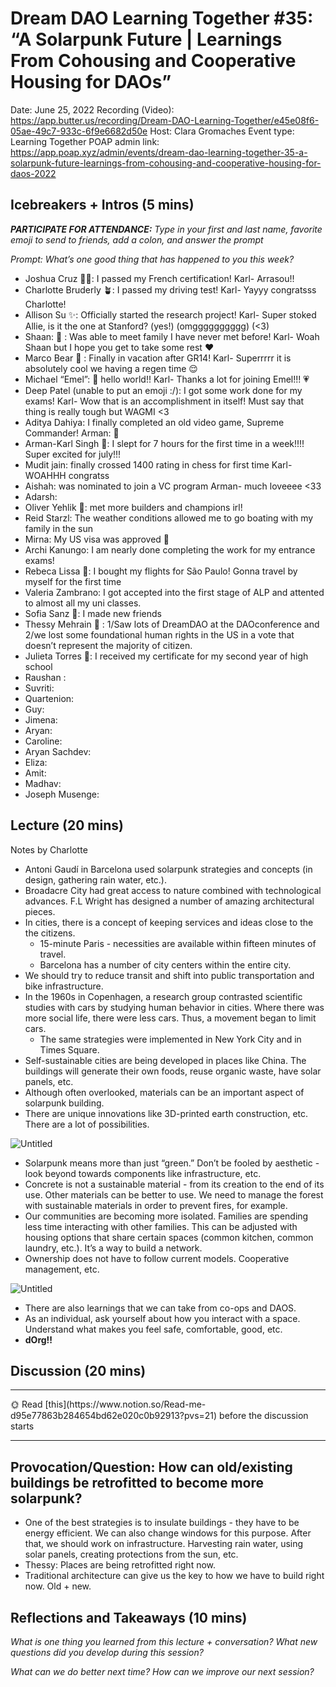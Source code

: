 # Dream DAO Learning Together #35: “A Solarpunk Future | Learnings From Cohousing and Cooperative Housing for DAOs”

Date: June 25, 2022
Recording (Video): https://app.butter.us/recording/Dream-DAO-Learning-Together/e45e08f6-05ae-49c7-933c-6f9e6682d50e
Host: Clara Gromaches
Event type: Learning Together
POAP admin link: https://app.poap.xyz/admin/events/dream-dao-learning-together-35-a-solarpunk-future-learnings-from-cohousing-and-cooperative-housing-for-daos-2022

## Icebreakers + Intros (5 mins)

***PARTICIPATE FOR ATTENDANCE:** Type in your first and last name, favorite emoji to send to friends, add a colon, and answer the prompt*

*Prompt: What’s one good thing that has happened to you this week?*

- Joshua Cruz ✌🏼: I passed my French certification!
Karl- Arrasou!!
- Charlotte Bruderly 🪴: I passed my driving test!
Karl- Yayyy congratsss Charlotte!
- Allison Su ✨: Officially started the research project! 
Karl- Super stoked Allie, is it the one at Stanford? (yes!) (omgggggggggg) (<3)
- Shaan: 🍄 : Was able to meet family I have never met before!
Karl- Woah Shaan but I hope you get to take some rest ❤️
- Marco Bear 🐻 : Finally in vacation after GR14!
Karl- Superrrrr it is absolutely cool we having a regen time 😌
- Michael “Emel”: 🙂 hello world!!
Karl- Thanks a lot for joining Emel!!! 💗
- Deep Patel (unable to put an emoji :/): I got some work done for my exams!
Karl- Wow that is an accomplishment in itself! Must say that thing is really tough but WAGMI <3
- Aditya Dahiya: I finally completed an old video game, Supreme Commander!
Arman: 🙈
- Arman-Karl Singh 🌻: I slept for 7 hours for the first time in a week!!!! Super excited for july!!!
- Mudit jain: finally crossed 1400 rating in chess for first time
Karl- WOAHHH congratss
- Aishah: was nominated to join a VC program 
Arman- much loveeee <33
- Adarsh:
- Oliver Yehlik 🌉: met more builders and champions irl!
- Reid Starzl: The weather conditions allowed me to go boating with my family in the sun
- Mirna: My US visa was approved 🤩
- Archi Kanungo: I am nearly done completing the work for my entrance exams!
- Rebeca Lissa 🤟: I bought my flights for São Paulo! Gonna travel by myself for the first time
- Valeria Zambrano: I got accepted into the first stage of ALP and attented to almost all my uni classes.
- Sofia Sanz 💓: I made new friends
- Thessy Mehrain 🌈 : 1/Saw lots of DreamDAO at the DAOconference and 2/we lost some foundational human rights in the US in a vote that doesn’t represent the majority of citizen.
- Julieta Torres 🎇: I received my certificate for my second year of high school
- Raushan :
- Suvriti:
- Quartenion:
- Guy:
- Jimena:
- Aryan:
- Caroline:
- Aryan Sachdev:
- Eliza:
- Amit:
- Madhav:
- Joseph Musenge:

## Lecture (20 mins)

Notes by Charlotte

- Antoni Gaudí in Barcelona used solarpunk strategies and concepts (in design, gathering rain water, etc.).
- Broadacre City had great access to nature combined with technological advances.  F.L Wright has designed a number of amazing architectural pieces.
- In cities, there is a concept of keeping services and ideas close to the the citizens.
    - 15-minute Paris - necessities are available within fifteen minutes of travel.
    - Barcelona has a number of city centers within the entire city.
- We should try to reduce transit and shift into public transportation and bike infrastructure.
- In the 1960s in Copenhagen, a research group contrasted scientific studies with cars by studying human behavior in cities.  Where there was more social life, there were less cars.  Thus, a movement began to limit cars.
    - The same strategies were implemented in New York City and in Times Square.
- Self-sustainable cities are being developed in places like China.  The buildings will generate their own foods, reuse organic waste, have solar panels, etc.
- Although often overlooked, materials can be an important aspect of solarpunk building.
- There are unique innovations like 3D-printed earth construction, etc.  There are a lot of possibilities.

![Untitled](Dream%20DAO%20Learning%20Together%20#35%20%E2%80%9CA%20Solarpunk%20Futur%20fa5c96666a2d4cc8b798522ee097f3d7/Untitled.png)

- Solarpunk means more than just “green.”  Don’t be fooled by aesthetic - look beyond towards components like infrastructure, etc.
- Concrete is not a sustainable material - from its creation to the end of its use.  Other materials can be better to use.  We need to manage the forest with sustainable materials in order to prevent fires, for example.
- Our communities are becoming more isolated.  Families are spending less time interacting with other families.  This can be adjusted with housing options that share certain spaces (common kitchen, common laundry, etc.).  It’s a way to build a network.
- Ownership does not have to follow current models.  Cooperative management, etc.

![Untitled](Dream%20DAO%20Learning%20Together%20#35%20%E2%80%9CA%20Solarpunk%20Futur%20fa5c96666a2d4cc8b798522ee097f3d7/Untitled%201.png)

- There are also learnings that we can take from co-ops and DAOS.
- As an individual, ask yourself about how you interact with a space.  Understand what makes you feel safe, comfortable, good, etc.
- **dOrg!!**

## Discussion (20 mins)

---

<aside>
🌞 Read [this](https://www.notion.so/Read-me-d95e77863b284654bd62e020c0b92913?pvs=21) before the discussion starts

</aside>

---

## Provocation/Question: How can old/existing buildings be retrofitted to become more solarpunk?

- One of the best strategies is to insulate buildings - they have to be energy efficient.  We can also change windows for this purpose.  After that, we should work on infrastructure.  Harvesting rain water, using solar panels, creating protections from the sun, etc.
- Thessy: Places are being retrofitted right now.
- Traditional architecture can give us the key to how we have to build right now.  Old + new.

## Reflections and Takeaways (10 mins)

*What is one thing you learned from this lecture + conversation? What new questions did you develop during this session?*

*What can we do better next time? How can we improve our next session?*